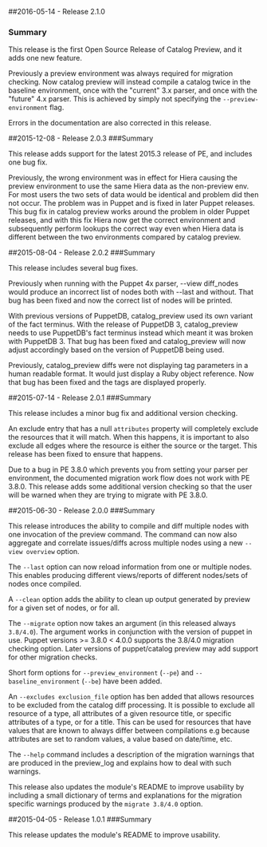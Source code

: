 ##2016-05-14 - Release 2.1.0
### Summary

This release is the first Open Source Release of Catalog Preview, and it adds one new feature.

Previously a preview environment was always required for migration checking. Now catalog preview will instead
compile a catalog twice in the baseline environment, once with the "current" 3.x parser, and once with the "future" 4.x
parser. This is achieved by simply not specifying the `--preview-environment` flag.

Errors in the documentation are also corrected in this release.

##2015-12-08 - Release 2.0.3
###Summary

This release adds support for the latest 2015.3 release of PE, and includes one bug fix.

Previously, the wrong environment was in effect for Hiera causing the preview environment to use the same Hiera data as the non-preview env. For most users the two sets of data would be identical and problem did then not occur. The problem was in Puppet and is fixed in later Puppet releases. This bug fix in catalog preview works around the problem in older Puppet releases, and with this fix Hiera now get the correct environment and subsequently perform lookups the correct way even when Hiera data is different between the two environments compared by catalog preview.


##2015-08-04 - Release 2.0.2
###Summary

This release includes several bug fixes.

Previously when running with the Puppet 4x parser, --view diff_nodes would produce an incorrect list of nodes both with --last and without. That bug has been fixed and now the correct list of nodes will be printed.

With previous versions of PuppetDB, catalog_preview used its own variant of the fact terminus. With the release of PuppetDB 3, catalog_preview needs to use PuppetDB's fact terminus instead which meant it was broken with PuppetDB 3. That bug has been fixed and catalog_preview will now adjust accordingly based on the version of PuppetDB being used.

Previously, catalog_preview diffs were not displaying tag parameters in a human readable format. It would just display a Ruby object reference. Now that bug has been fixed and the tags are displayed properly.

##2015-07-14 - Release 2.0.1
###Summary

This release includes a minor bug fix and additional version checking.

An exclude entry that has a null `attributes` property will completely exclude the resources that it will match. When this happens, it is important to also exclude all edges where the resource is either the source or the target. This release has been fixed to ensure that happens.

Due to a bug in PE 3.8.0 which prevents you from setting your parser per environment, the documented migration work flow does not work with PE 3.8.0. This release adds some additional version checking so that the user will be warned when they are trying to migrate with PE 3.8.0.

##2015-06-30 - Release 2.0.0
###Summary

This release introduces the ability to compile and diff multiple nodes with one invocation of the preview command. The command can now also aggregate and correlate issues/diffs across multiple nodes using a new `--view overview` option.

The `--last` option can now reload information from one or multiple nodes. This enables producing different views/reports of different nodes/sets of nodes once compiled.

A `--clean` option adds the ability to clean up output generated by preview for a given set of nodes, or for all.

The `--migrate` option now takes an argument (in this released always `3.8/4.0`). The argument works in conjunction with the version of puppet in use. Puppet versions >= 3.8.0 < 4.0.0 supports the 3.8/4.0 migration checking option. Later versions of puppet/catalog preview may add support for other migration checks.

Short form options for `--preview_environment` (`--pe`) and `--baseline_environment` (`--be`) have been added.

An `--excludes exclusion_file` option has ben added that allows resources to be excluded from
the catalog diff processing. It is possible to exclude all resource of a type, all attributes
of a given resource title, or specific attributes of a type, or for a title. This can be used
for resources that have values that are known to always differ between compilations e.g because attributes are set to random values, a value based on date/time, etc.

The `--help` command includes a description of the migration warnings that are produced in the
preview_log and explains how to deal with such warnings.

This release also updates the module's README to improve usability by including a small dictionary of terms and explanations for the migration specific warnings produced by the `migrate 3.8/4.0` option.

##2015-04-05 - Release 1.0.1
###Summary

This release updates the module's README to improve usability.

